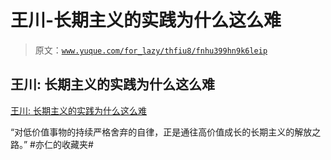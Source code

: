 # 王川-长期主义的实践为什么这么难

> 原文：[`www.yuque.com/for_lazy/thfiu8/fnhu399hn9k6leip`](https://www.yuque.com/for_lazy/thfiu8/fnhu399hn9k6leip)



## 王川: 长期主义的实践为什么这么难 

[王川: 长期主义的实践为什么这么难](https://mp.weixin.qq.com/s/qdY7kQZ_mCLKPfxGlJ2QxA) 

“对低价值事物的持续严格舍弃的自律，正是通往高价值成长的长期主义的解放之路。” #亦仁的收藏夹#